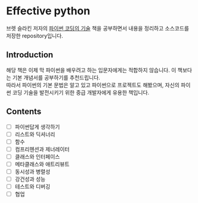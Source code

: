 # Effective python
브렛 슬라킨 저자의 [파이썬 코딩의 기술](http://www.kyobobook.co.kr/product/detailViewKor.laf?ejkGb=KOR&mallGb=KOR&barcode=9791165213190&orderClick=LET&Kc=) 책을 공부하면서 내용을 정리하고 소스코드를 저장한 repository입니다.  

## Introduction
해당 책은 이제 막 파이썬을 배우려고 하는 입문자에게는 적합하지 않습니다. 이 책보다는 기본 개념서를 공부하기를 추천드립니다.    
따라서 파이썬의 기본 문법은 알고 있고 파이썬으로 프로젝트도 해봤으며, 자신의 파이썬 코딩 기술을 발전시키기 위한 중급 개발자에게 유용한 책입니다.
 
## Contents
- [ ] 파이썬답게 생각하기  
- [ ] 리스트와 딕셔너리  
- [ ] 함수  
- [ ] 컴프리헨션과 제너레이터    
- [ ] 클래스와 인터페이스  
- [ ] 메타클래스와 애트리뷰트  
- [ ] 동시성과 병렬성  
- [ ] 강건성과 성능  
- [ ] 테스트와 디버깅  
- [ ] 협업  